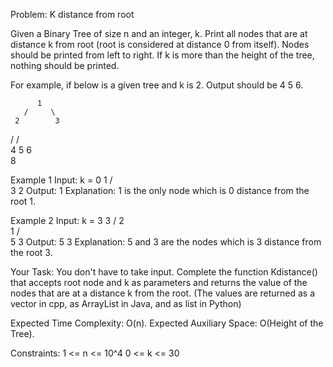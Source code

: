 Problem: K distance from root

Given a Binary Tree of size n and an integer, k. Print all nodes that are at distance k from root (root is considered at distance 0 from itself). Nodes should be printed from left to right. If k is more than the height of the tree, nothing should be printed.

For example, if below is a given tree and k is 2. Output should be 4 5 6.

          1
       /     \
     2        3
   /         /   \
  4        5    6 
     \
      8

Example 1
Input:
k = 0
      1
    /   \
   3     2
Output: 1
Explanation: 1 is the only node which is 0 distance from the root 1.

Example 2
Input:
k = 3
        3
       /
      2
       \
        1
      /  \
     5    3
Output: 5 3
Explanation:  5 and 3 are the nodes which is 3 distance from the root 3.

Your Task:
You don't have to take input. Complete the function Kdistance() that accepts root node and k as parameters and returns the value of the nodes that are at a distance k from the root. (The values are returned as a vector in cpp, as ArrayList in Java, and as list in Python)

Expected Time Complexity: O(n).
Expected Auxiliary Space: O(Height of the Tree).

Constraints:
1 <= n <= 10^4
0 <= k <= 30